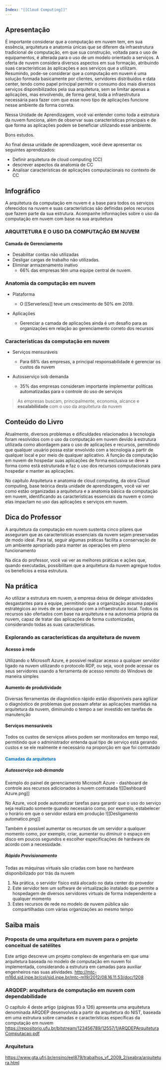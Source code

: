 ```yaml
---
Index: "[[Cloud Computing]]"
---
```

## Apresentação

É importante considerar que a computação em nuvem tem, em sua essência, arquitetura e anatomia únicas que se diferem da infraestrutura tradicional de computação, em que sua construção, voltada para o uso de equipamentos, é alterada para o uso de um modelo orientado a serviços. A oferta de nuvem considera diversos aspectos em sua formação, atribuindo suas características às aplicações e aos serviços que a utilizam.
Resumindo, pode-se considerar que a computação em nuvem é uma solução formada basicamente por clientes, servidores distribuídos e data center, tendo como papel principal permitir o consumo dos mais diversos serviços disponibilizados pela sua arquitetura, sem se limitar apenas a aplicações, mas envolvendo, de forma geral, toda a infraestrutura necessária para fazer com que esse novo tipo de aplicações funcione nesse ambiente da forma correta.

Nessa Unidade de Aprendizagem, você vai entender como toda a estrutura da nuvem funciona, além de observar suas características principais e de que forma as aplicações podem se beneficiar utilizando esse ambiente.

Bons estudos.

Ao final dessa unidade de aprendizagem, você deve apresentar os seguintes aprendizados:
- Definir arquitetura de cloud computing (CC)
- descrever aspectos da anatomia de CC
- Analisar características de aplicações computacionais no contexto de CC

## Infográfico
A arquitetura da computação em nuvem é a base para todos os serviços oferecidos na nuvem e suas características são definidas pelos recursos que fazem parte da sua estrutura.
Acompanhe informações sobre o uso da computação em nuvem com base na sua arquitetura

### **ARQUITETURA E O USO DA COMPUTAÇÃO EM NUVEM**
#### Camada de Gerenciamento
- Desabilitar contas não utilizadas
- Desligar cargas de trabalho não utilizadas.
- Eliminar armazenamento inativo 
	- 66% das empresas têm uma equipe central de nuvem.

### Anatomia da computação em nuvem
- Plataforma
	- O [[Serverless]] teve um crescimento de 50% em 2019.

- Aplicações
	- Gerenciar a camada de aplicações ainda é um desafio para as organizações em relação ao gerenciamento correto dos recursos
### Características da computação em nuvem
- Serviços mensuráveis
	- Para 68% das empresas, a principal responsabilidade é gerenciar os custos da nuvem 

- Autosserviço sob demanda
	- 35% das empresas consideram importante implementar políticas automatizadas para o controle do uso de serviços


> As empresas buscam, principalmente, economia, alcance e **escalabilidade** com o uso da arquitetura da nuvem


## Conteúdo do Livro

Atualmente, diversos problemas e dificuldades relacionados à tecnologia foram resolvidos com o uso da computação em nuvem devido à estrutura utilizada como abordagem para o uso de aplicações e recursos, permitindo que qualquer usuário possa estar envolvido com a tecnologia a partir de qualquer local e por meio de qualquer aplicativo. A função da computação em nuvem de hospedar suas aplicações de forma exclusiva se deve à forma como está estruturada e faz o uso dos recursos computacionais para hospedar e manter as aplicações.

No capítulo Arquitetura e anatomia de cloud computing, da obra Cloud computing, base teórica desta unidade de aprendizagem, você vai ver como estão organizadas a arquitetura e a anatomia básica da computação em nuvem, identificando as características  essenciais da nuvem e como elas impactam no uso das aplicações e serviços em nuvem.

## Dica do Professor

A arquitetura da computação em nuvem sustenta cinco pilares que asseguram que as características essenciais da nuvem sejam preservadas de modo ideal. Para tal, seguir algumas práticas facilita a conservação de um ambiente apropriado para manter as operações em pleno funcionamento

Na dica do professor, você vai ver as melhores práticas e ações que, quando executadas, possibilitam que a arquitetura da nuvem agregue todos os benefícios a essa estrutura.

## Na prática
Ao utilizar a estrutura em nuvem, a empresa deixa de delegar atividades desgastantes para a equipe, permitindo que a organização assuma papéis estratégicos ao invés de se preocupar com a infraestrutura local. Todos os recursos são ofertados com base na arquitetura e na autonomia própria da nuvem, capaz de tratar das aplicações de forma customizadas, considerando todas as suas características.

### Explorando as características da arquitetura de nuvem
#### Acesso à rede
Utilizando o Microsoft Azure, é possível realizar acesso a qualquer servidor ligado na nuvem utilizando o protocolo RDP, ou seja, você pode acessar os seus servidores usando a ferramenta de acesso remoto do Windows de maneira simples

#### Aumento de produtividade
Diversas ferramentas de diagnóstico rápido estão disponíveis para agilizar o diagnóstico de problemas que possam afetar as aplicações mantidas na arquitetura da nuvem, diminuindo o tempo a ser investido em tarefas de manutenção

#### Serviços mensuráveis
Todos os custos de serviços ativos podem ser monitorados em tempo real, permitindo que o administrador entenda qual tipo de serviço está gerando custos e se ele realmente é necessário na proporção em que foi contratado

#### **<span style="color:rgb(0, 112, 192)">Camadas da arquitetura</span>**
##### Autosserviço sob demanda
Exemplo do painel de gerenciamento Microsoft Azure - dashboard de controle aos recursos adicionados à nuvem contratada
![[Dashboard Azure.png]]

No Azure, você pode automatizar tarefas para garantir que o uso do serviço seja realizado somente quando necessário como, por exemplo, estabelecer o horário em que o servidor estará em produção
![[Desligamento automatico.png]]

Também é possível aumentar os recursos de um servidor a qualquer momento como, por exemplo, criar, aumentar ou diminuir o espaço em disco em poucos segundos e escolher especificações de hardware de acordo com a necessidade.

##### Rápido Provisionamento
Todas as máquinas virtuais são criadas com base no hardware disponibilizado por trás da nuvem

1. Na prática, o servidor físico está alocado no data center do provedor
2. Este servidor tem um software de virtualização instalado que permite a hospedagem de diversos servidores virtuais de forma independente a qualquer momento
3. Estes recursos de rede no modelo de nuvem pública são compartilhadas com várias organizações ao mesmo tempo

## Saiba mais
### Proposta de uma arquitetura em nuvem para o projeto conceitual de satélites
Este artigo descreve um projeto complexo de engenharia em que uma arquitetura baseada no modelo de computação em nuvem foi implementada, considerando a estrutura em camadas para auxiliar engenheiros nas suas atividades.
http://mtc-m16d.sid.inpe.br/col/sid.inpe.br/mtc-m19/2012/08.16.11.53/doc/1208
### ARQDEP: arquitetura de computação em nuvem com dependabilidade
O capítulo 4 deste artigo (páginas 93 a 126) apresenta uma arquitetura denominada ARQDEP desenvolvida a partir da arquitetura do NIST, baseada em uma estrutura sobre camadas e características específicas da computação em nuvem
https://repositorio.ufu.br/bitstream/123456789/12557/1/ARQDEPArquiteturaComputacao.pdf
### Arquitetura
https://www.gta.ufrj.br/ensino/eel879/trabalhos_vf_2009_2/seabra/arquitetura.html